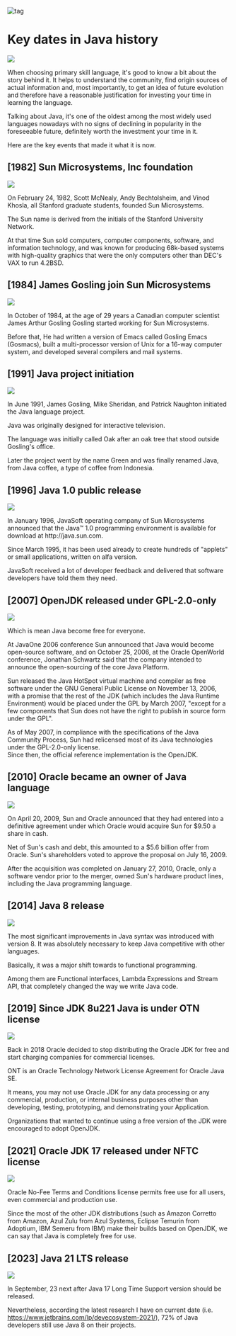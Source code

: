 ![tag](https://img.shields.io/badge/article-Instagram-red.svg)
# Key dates in Java history
![](./Key_Dates_In_Java_History/01.png)
<div component="text-block">
When choosing primary skill language, it's good to know a bit about the story behind it. It helps to understand the community, find origin sources of actual information and, most importantly, to get an idea of future evolution and therefore have a reasonable justification for investing your time in learning the language.  

Talking about Java, it's one of the oldest among the most widely used languages nowadays with no signs of declining in popularity in the foreseeable future, definitely worth the investment your time in it.  

Here are the key events that made it what it is now.
</div>

## [1982] Sun Microsystems, Inc foundation
![](./Key_Dates_In_Java_History/02.png)
<div component="text-block">
On February 24, 1982, Scott McNealy, Andy Bechtolsheim, and Vinod Khosla, all Stanford graduate students, founded Sun Microsystems. 

The Sun name is derived from the initials of the Stanford University Network.  

At that time Sun sold computers, computer components, software, and information technology, and was known for producing 68k-based systems with high-quality graphics that were the only computers other than DEC's VAX to run 4.2BSD.
</div>

## [1984] James Gosling join Sun Microsystems
![](./Key_Dates_In_Java_History/03.png)
<div component="text-block">
In October of 1984, at the age of 29 years a Canadian computer scientist James Arthur Gosling Gosling started working for Sun Microsystems.  

Before that, He had written a version of Emacs called Gosling Emacs (Gosmacs), built a multi-processor version of Unix for a 16-way computer system, and developed several compilers and mail systems.
</div>

## [1991] Java project initiation
![](./Key_Dates_In_Java_History/04.png)
<div component="text-block">
In June 1991, James Gosling, Mike Sheridan, and Patrick Naughton initiated the Java language project. 

Java was originally designed for interactive television.  

The language was initially called Oak after an oak tree that stood outside Gosling's office.  

Later the project went by the name Green and was finally renamed Java, from Java coffee, a type of coffee from Indonesia.
</div>

## [1996] Java 1.0 public release
![](./Key_Dates_In_Java_History/05.png)
<div component="text-block">
In January 1996, JavaSoft operating company of Sun Microsystems announced that the Java™ 1.0 programming environment is available for download at http://java.sun.com.  

Since March 1995, it has been used already to create hundreds of "applets" or small applications, written on alfa version. 

JavaSoft received a lot of developer feedback and delivered that software developers have told them they need.
</div>

## [2007] OpenJDK released under GPL-2.0-only
![](./Key_Dates_In_Java_History/06.png)
<div component="text-block">
Which is mean Java become free for everyone.  

At JavaOne 2006 conference Sun announced that Java would become open-source software, and on October 25, 2006, at the Oracle OpenWorld conference, 
Jonathan Schwartz said that the company intended to announce the open-sourcing of the core Java Platform.  

Sun released the Java HotSpot virtual machine and compiler as free software under the GNU General Public License on November 13, 2006, 
with a promise that the rest of the JDK (which includes the Java Runtime Environment) would be placed under the GPL by March 2007, 
"except for a few components that Sun does not have the right to publish in source form under the GPL".  

As of May 2007, in compliance with the specifications of the Java Community Process, Sun had relicensed most of its Java technologies under the GPL-2.0-only license.  
Since then, the official reference implementation is the OpenJDK.
</div>

## [2010] Oracle became an owner of Java language
![](./Key_Dates_In_Java_History/07.png)
<div component="text-block">
On April 20, 2009, Sun and Oracle announced that they had entered into a definitive agreement under which Oracle would acquire Sun for $9.50 a share in cash.  

Net of Sun's cash and debt, this amounted to a $5.6 billion offer from Oracle. Sun's shareholders voted to approve the proposal on July 16, 2009. 

After the acquisition was completed on January 27, 2010, Oracle, only a software vendor prior to the merger, owned Sun's hardware product lines, including the Java programming language.
</div>

## [2014] Java 8 release
![](./Key_Dates_In_Java_History/08.png)
<div component="text-block">
The most significant improvements in Java syntax was introduced with version 8. It was absolutely necessary to keep Java competitive with other languages.  

Basically, it was a major shift towards to functional programming.  

Among them are Functional interfaces, Lambda Expressions and Stream API, that completely changed the way we write Java code. 
</div>

## [2019] Since JDK 8u221 Java is under OTN license
![](./Key_Dates_In_Java_History/09.png)
<div component="text-block">
Back in 2018 Oracle decided to stop distributing the Oracle JDK for free and start charging companies for commercial licenses. 

ONT is an Oracle Technology Network License Agreement for Oracle Java SE.  

It means, you may not use Oracle JDK for any data processing or any commercial, production, or internal business purposes other than developing, testing, prototyping, and demonstrating your Application.  

Organizations that wanted to continue using a free version of the JDK were encouraged to adopt OpenJDK.
</div>

## [2021] Oracle JDK 17 released under NFTC license
![](./Key_Dates_In_Java_History/10.png)
<div component="text-block">
Oracle No-Fee Terms and Conditions license permits free use for all users, even commercial and production use.  

Since the most of the other JDK distributions (such as Amazon Corretto from Amazon, Azul Zulu from Azul Systems, Eclipse Temurin from Adoptium, IBM Semeru from IBM) make their builds based on OpenJDK, we can say that Java is completely free for use.
</div>

## [2023] Java 21 LTS release
![](./Key_Dates_In_Java_History/11.png)
<div component="text-block">
In September, 23 next after Java 17 Long Time Support version should be released.  

Nevertheless, according the latest research I have on current date (i.e. https://www.jetbrains.com/lp/devecosystem-2021/), 72% of Java developers still use Java 8 on their projects.
</div>
